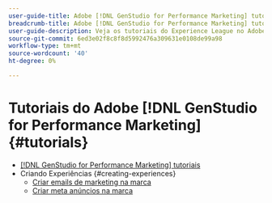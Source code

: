 ```yaml
---
user-guide-title: Adobe [!DNL GenStudio for Performance Marketing] tutoriais
breadcrumb-title: Adobe [!DNL GenStudio for Performance Marketing] tutoriais
user-guide-description: Veja os tutoriais do Experience League no Adobe [!DNL GenStudio for Performance Marketing], uma solução completa para acelerar e simplificar sua cadeia de fornecimento de conteúdo com IA gerativa e automação inteligente.
source-git-commit: 6ed3e02f8c8f8d5992476a309631e0108de99a98
workflow-type: tm+mt
source-wordcount: '40'
ht-degree: 0%

---
```



# Tutoriais do Adobe [!DNL GenStudio for Performance Marketing] {#tutorials}

+ [[!DNL GenStudio for Performance Marketing] tutoriais](overview.md)
+ Criando Experiências {#creating-experiences}
   + [Criar emails de marketing na marca](./creating-experiences/creating-on-brand-emails.md)
   + [Criar meta anúncios na marca](./creating-experiences/creating-on-meta-ads.md)
